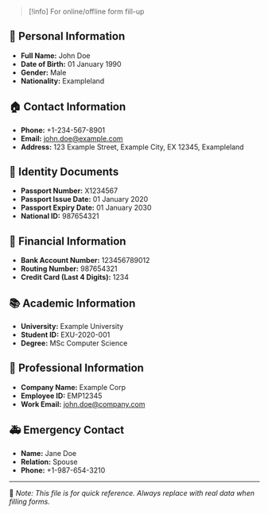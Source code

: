 > [!info] 
> For online/offline form fill-up  

## 👤 Personal Information
- **Full Name:** John Doe  
- **Date of Birth:** 01 January 1990  
- **Gender:** Male  
- **Nationality:** Exampleland  

## 🏠 Contact Information
- **Phone:** +1-234-567-8901  
- **Email:** john.doe@example.com  
- **Address:** 123 Example Street, Example City, EX 12345, Exampleland  

## 🛂 Identity Documents
- **Passport Number:** X1234567  
- **Passport Issue Date:** 01 January 2020  
- **Passport Expiry Date:** 01 January 2030  
- **National ID:** 987654321  

## 🏦 Financial Information
- **Bank Account Number:** 123456789012  
- **Routing Number:** 987654321  
- **Credit Card (Last 4 Digits):** 1234  

## 📚 Academic Information
- **University:** Example University  
- **Student ID:** EXU-2020-001  
- **Degree:** MSc Computer Science  

## 💼 Professional Information
- **Company Name:** Example Corp  
- **Employee ID:** EMP12345  
- **Work Email:** john.doe@company.com  

## 🚑 Emergency Contact
- **Name:** Jane Doe  
- **Relation:** Spouse  
- **Phone:** +1-987-654-3210  

---

📌 *Note: This file is for quick reference. Always replace with real data when filling forms.*

